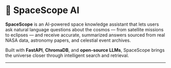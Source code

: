 # 🌌 SpaceScope AI

**SpaceScope** is an AI-powered space knowledge assistant that lets users ask natural language questions about the cosmos — from satellite missions to eclipses — and receive accurate, summarized answers sourced from real NASA data, astronomy papers, and celestial event archives.

Built with **FastAPI**, **ChromaDB**, and **open-source LLMs**, SpaceScope brings the universe closer through intelligent search and retrieval.

---
